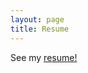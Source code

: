 ```yaml
---
layout: page
title: Resume
---
```

<object data="myfile.pdf" type="application/pdf" width="100%" height="100%">
  <p>See my <a href="{{ site.url }}/assets/resume11.pdf">resume!</a></p>
</object>
